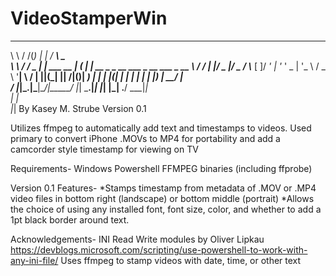 # VideoStamperWin
 __      __ _     _           _____                           
 \ \    / /(_)   | |         /  ___\  _                       
  \ \  / /  _  __| | ___  __ | (___  | |  __ _ _ __ ___  _ __   ___ _ __ 
   \ \/ /  | |/ _  |/ _ \/  \\___  \[   ]/ _' | '_ ' _ \| '_ \ / _ \ '__|
    \  /   | ||(_| || __/|()| ___) | | | |(_| | | | | | | |_) |  __/ |   
     \/    |_|\___.|\___|\__/|_____/ |_| \___.|_| |_| |_| .__/ \___|_|   
                                                        | |              
                                                        |_|
By Kasey M. Strube
Version 0.1

Utilizes ffmpeg to automatically add text and timestamps to videos.
Used primary to convert iPhone .MOVs to MP4 for portability and add a
camcorder style timestamp for viewing on TV

Requirements-
Windows
Powershell
FFMPEG binaries (including ffprobe)

Version 0.1 Features-
*Stamps timestamp from metadata of .MOV or .MP4 video files in bottom right (landscape)
or bottom middle (portrait)
*Allows the choice of using any installed font, font size, color, and whether to add a 
1pt black border around text.

Acknowledgements-
INI Read Write modules by Oliver Lipkau 
https://devblogs.microsoft.com/scripting/use-powershell-to-work-with-any-ini-file/
Uses ffmpeg to stamp videos with date, time, or other text
